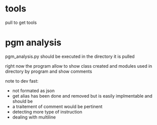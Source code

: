 # tools
pull to get tools

# pgm analysis

pgm_analysis.py should be executed in the directory it is pulled 

right now the program allow to show class created and modules used in directory by program and show comments

note to dev fast:

  - not formated as json
  - get alias has been done and removed but is easily implmentable and should be
  - a traitement of comment would be pertinent
  - detecting more type of instruction
  - dealing with multiline 
